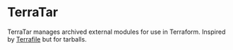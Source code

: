 # TerraTar

TerraTar manages archived external modules for use in Terraform. Inspired by  [Terrafile](https://github.com/coretech/terrafile) but for tarballs.